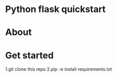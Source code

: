 # Python flask quickstart 
# About
# Get started
1.git clone this repo
2.pip -e install requirements.txt






